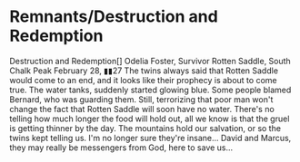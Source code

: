 # Remnants/Destruction and Redemption

Destruction and Redemption[]
Odelia Foster, Survivor
Rotten Saddle, South Chalk Peak
February 28, ▮▮27
The twins always said that Rotten Saddle would come to an end, and it looks like their prophecy is about to come true. The water tanks, suddenly started glowing blue. Some people blamed Bernard, who was guarding them. Still, terrorizing that poor man won't change the fact that Rotten Saddle will soon have no water. There's no telling how much longer the food will hold out, all we know is that the gruel is getting thinner by the day.
The mountains hold our salvation, or so the twins kept telling us. I'm no longer sure they're insane... David and Marcus, they may really be messengers from God, here to save us...

